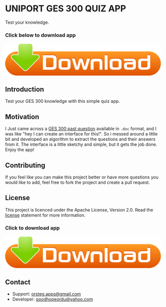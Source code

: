 # UNIPORT GES 300 QUIZ APP
Test your knowledge.

### Click below to download app
[![Download](assets/downloadbtn.png)](https://firebasestorage.googleapis.com/v0/b/orsteg-inc.appspot.com/o/ges300_Quiz_App.apk?alt=media&token=bae5e60d-825b-409f-bc21-94701f28bedd)

## Introduction
Test your GES 300 knowledge with this simple quiz app.

## Motivation
I Just came across a [GES 300 past question](/app/src/main/res/raw/sheet.txt) available in `.doc` format, and I was like "hey I can create an interface for this!". So i messed around a little bit and developed an algorithm to extract the questions and their answers from it. The interface is a little sketchy and simple, but it gets the job done. Enjoy the app!

## Contributing
If you feel like you can make this project better or have more questions you would like to add, feel free to fork the project and create a pull request.

## License
This project is licenced under the Apache License, Version 2.0. Read the [license](LICENSE) statement for more information.

### Click to download app
[![Download](assets/downloadbtn.png)](https://firebasestorage.googleapis.com/v0/b/orsteg-inc.appspot.com/o/ges300_Quiz_App.apk?alt=media&token=bae5e60d-825b-409f-bc21-94701f28bedd)

## Contact
- Support: orsteg.apps@gmail.com
- Developer: goodhopeordu@yahoo.com